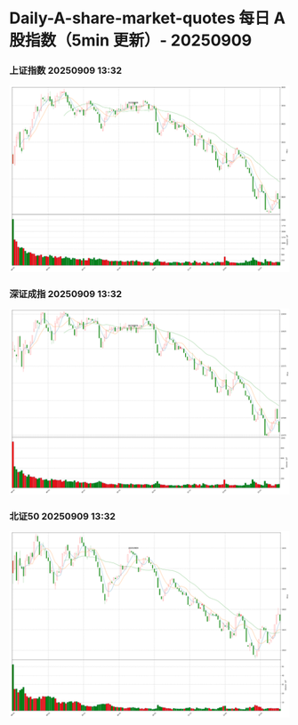 
# Daily-A-share-market-quotes 每日 A 股指数（5min 更新）- 20250909

### 上证指数 20250909 13:32
![](./fig/2025/9/20250909-sh000001.png)

### 深证成指 20250909 13:32
![](./fig/2025/9/20250909-sz399001.png)

### 北证50 20250909 13:32
![](./fig/2025/9/20250909-bj899050.png)
